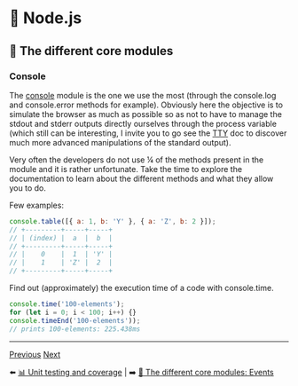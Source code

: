 # 🐢 Node.js

## 🌟 The different core modules

### Console

The [console](https://nodejs.org/api/console.html) module is the one we use the most (through the console.log and console.error methods for example). Obviously here the objective is to simulate the browser as much as possible so as not to have to manage the stdout and stderr outputs directly ourselves through the process variable (which still can be interesting, I invite you to go see the [TTY](https://nodejs.org/api/tty.html) doc to discover much more advanced manipulations of the standard output).

Very often the developers do not use ¼ of the methods present in the module and it is rather unfortunate. Take the time to explore the documentation to learn about the different methods and what they allow you to do.

Few examples:

```js
console.table([{ a: 1, b: 'Y' }, { a: 'Z', b: 2 }]);
// +---------+-----+-----+
// | (index) |  a  |  b  |
// +---------+-----+-----+
// |    0    |  1  | 'Y' |
// |    1    | 'Z' |  2  |
// +---------+-----+-----+
```

Find out (approximately) the execution time of a code with console.time.

```js
console.time('100-elements');
for (let i = 0; i < 100; i++) {}
console.timeEnd('100-elements'));
// prints 100-elements: 225.438ms
```

---

[Previous](../unit-testing-and-coverage.md)
[Next](./console.md)

⬅️ [📊 Unit testing and coverage](../unit-testing-and-coverage.md) |
➡️ [🌟 The different core modules: Events](./events.md)